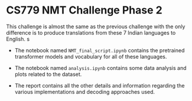 # CS779 NMT Challenge Phase 2

This challenge is almost the same as the previous challenge with the only difference is to produce translations from these 7 Indian languages to  English.
s
- The notebook named `NMT_final_script.ipynb` contains the pretrained transformer models and vocabulary for all of these languages. 

- The notebook named `analysis.ipynb` contains some data analysis and plots related to the dataset.
  
- The report contains all the other details and information regarding the various implementations and decoding approaches used.

